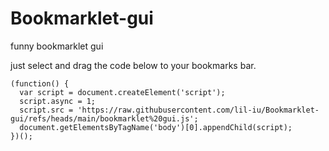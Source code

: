 # Bookmarklet-gui
funny bookmarklet gui 

just select and drag the code below to your bookmarks bar.
```
(function() {
  var script = document.createElement('script');
  script.async = 1;
  script.src = 'https://raw.githubusercontent.com/lil-iu/Bookmarklet-gui/refs/heads/main/bookmarklet%20gui.js';
  document.getElementsByTagName('body')[0].appendChild(script);
})();
